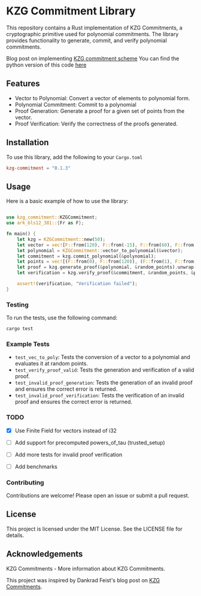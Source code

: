 # KZG Commitment Library

This repository contains a Rust implementation of KZG Commitments, a cryptographic primitive used for polynomial commitments. The library provides functionality to generate, commit, and verify polynomial commitments.

Blog post on implementing [KZG commitment scheme](https://cleanpegasus.medium.com/implementing-kzg-commitment-scheme-a18bf8ec057a)
You can find the python version of this code [here](https://github.com/CleanPegasus/kzg-commitment-python)

## Features
- Vector to Polynomial: Convert a vector of elements to polynomial form.
- Polynomial Commitment: Commit to a polynomial
- Proof Generation: Generate a proof for a given set of points from the vector.
- Proof Verification: Verify the correctness of the proofs generated.

## Installation
To use this library, add the following to your `Cargo.toml`
```toml
kzg-commitment = "0.1.3"
```

## Usage
Here is a basic example of how to use the library:

```rust

use kzg_commitment::KZGCommitment;
use ark_bls12_381::{Fr as F};

fn main() {
    let kzg = KZGCommitment::new(50);
    let vector = vec![F::from(120), F::from(-15), F::from(60), F::from(80)];
    let polynomial = KZGCommitment::vector_to_polynomial(&vector);
    let commitment = kzg.commit_polynomial(&polynomial);
    let points = vec![(F::from(0), F::from(120)), (F::from(1), F::from(-15))];
    let proof = kzg.generate_proof(&polynomial, &random_points).unwrap();
    let verification = kzg.verify_proof(&commitment, &random_points, &proof);

    assert!(verification, "Verification failed");
}
```

### Testing
To run the tests, use the following command:
```bash
cargo test
```

### Example Tests
- `test_vec_to_poly`: Tests the conversion of a vector to a polynomial and evaluates it at random points.
- `test_verify_proof_valid`: Tests the generation and verification of a valid proof.
- `test_invalid_proof_generation`: Tests the generation of an invalid proof and ensures the correct error is returned.
- `test_invalid_proof_verification`: Tests the verification of an invalid proof and ensures the correct error is returned.

### TODO
- [x] Use Finite Field for vectors instead of i32
- [ ] Add support for precomputed powers_of_tau (trusted_setup)
- [ ] Add more tests for invalid proof verification
- [ ] Add benchmarks


### Contributing
Contributions are welcome! Please open an issue or submit a pull request.

## License
This project is licensed under the MIT License. See the LICENSE file for details.

## Acknowledgements
KZG Commitments - More information about KZG Commitments.

This project was inspired by Dankrad Feist's blog post on [KZG Commitments](https://dankradfeist.de/ethereum/2020/06/16/kate-polynomial-commitments.html).

